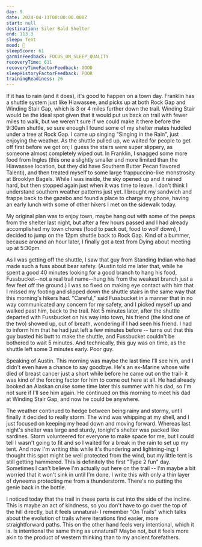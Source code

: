 ```yaml
---
day: 9
date: 2024-04-11T00:00:00.000Z
start: null
destination: Siler Bald Shelter
end: 113.3
sleep: Tent
mood: 🙂
sleepScore: 61
garminFeedback: FOCUS_ON_SLEEP_QUALITY
recoveryTime: 611
recoveryTimeFactorFeedback: GOOD
sleepHistoryFactorFeedback: POOR
trainingReadiness: 26
---
```

If it has to rain (and it does), it's good to happen on a town day. Franklin has a shuttle system just like Hiawassee, and picks up at both Rock Gap and Winding Stair Gap, which is 3 or 4 miles further down the trail. Winding Stair would be the ideal spot given that it would put us back on trail with fewer miles to walk, but we weren't sure if we could make it there before the 9:30am shuttle, so sure enough I found some of my shelter mates huddled under a tree at Rock Gap. I came up singing "Singing in the Rain", just enjoying the weather. As the shuttle pulled up, we waited for people to get off first before we got on; I guess the stairs were super slippery, as someone almost completely wiped out. In Franklin, I snagged some more food from Ingles (this one a slightly smaller and more limited than the Hiawassee location, but they did have Southern Butter Pecan flavored Talenti), and then treated myself to some large frappuccino-like monstrosity at Brooklyn Bagels. While I was inside, the sky opened up and it rained hard, but then stopped again just when it was time to leave. I don't think I understand southern weather patterns just yet. I brought my sandwich and frappe back to the gazebo and found a place to charge my phone, having an early lunch with some of other hikers I met on the sidewalk today.

My original plan was to enjoy town, maybe hang out with some of the peeps from the shelter last night, but after a few hours passed and I had already accomplished my town chores (food to pack out, food to wolf down), I decided to jump on the 12pm shuttle back to Rock Gap. Kind of a bummer, because around an hour later, I finally got a text from Dying about meeting up at 5:30pm.

As I was getting off the shuttle, I saw that guy from Standing Indian who had made such a fuss about bear safety. (Austin told me later that, while he spent a good 40 minutes looking for a good branch to hang his food, Fussbucket--not a real trail name--hung his from the weakest branch just a few feet off the ground.) I was so fixed on making eye contact with him that I missed my footing and slipped down the shuttle stairs in the same way that this morning's hikers had. "Careful," said Fussbucket in a manner that in no way communicated any concern for my safety, and I picked myself up and walked past him, back to the trail. Not 5 minutes later, after the shuttle departed with Fussbucket on his way into town, his friend (the kind one of the two) showed up, out of breath, wondering if I had seen his friend. I had to inform him that he had just left a few minutes before -- turns out that this guy busted his butt to make the shuttle, and Fussbucket couldn't be bothered to wait 5 minutes. And technically, this guy was on time, as the shuttle left some 3 minutes early. Poor guy.

Speaking of Austin. This morning was maybe the last time I'll see him, and I didn't even have a chance to say goodbye. He's an ex-Marine whose wife died of breast cancer just a short while before he came out on the trail- it was kind of the forcing factor for him to come out here at all. He had already booked an Alaskan cruise some time later this summer with his dad, so I'm not sure if I'll see him again. He continued on this morning to meet his dad at Winding Stair Gap, and now he could be anywhere.

The weather continued to hedge between being rainy and stormy, until finally it decided to really storm. The wind was whipping at my shell, and I just focused on keeping my head down and moving forward. Whereas last night's shelter was large and sturdy, tonight's shelter was packed like sardines. Storm volunteered for everyone to make space for me, but I could tell I wasn't going to fit and so I waited for a break in the rain to set up my tent. And now I'm writing this while it's thundering and lightning-ing; I thought this spot might be well protected from the wind, but my little tent is still getting hammered. This is definitely the first "Type 2 fun" day. Sometimes I can't believe I'm actually out here on the trail -- I'm maybe a bit worried that it won't sink in until I'm done. I write this with only a thin layer of dyneema protecting me from a thunderstorm. There's no putting the genie back in the bottle.


I noticed today that the trail in these parts is cut into the side of the incline. This is maybe an act of kindness,
so you don't have to go over the top of the hill directly, but it feels unnatural- I remember "On Trails" which
talks about the evolution of trails where iterations find easier, more straightforward paths. This on the other
hand feels very intentional, which it is. Is intentional the same thing as unnatural? Maybe not, but it feels more
akin to the product of western thinking than to my ancient forefathers. 
